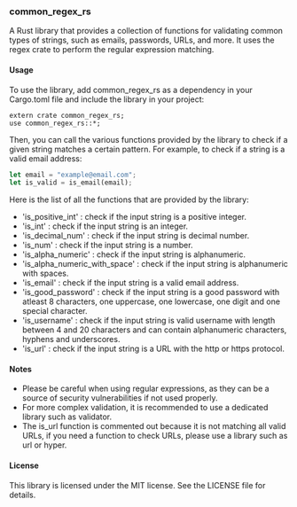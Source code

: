 ### common_regex_rs

A Rust library that provides a collection of functions for validating common types of strings, such as emails, passwords, URLs, and more. It uses the regex crate to perform the regular expression matching.

#### Usage

To use the library, add common_regex_rs as a dependency in your Cargo.toml file and include the library in your project:

```
extern crate common_regex_rs;
use common_regex_rs::*;
```

Then, you can call the various functions provided by the library to check if a given string matches a certain pattern. For example, to check if a string is a valid email address:

```rust
let email = "example@email.com";
let is_valid = is_email(email);
```

Here is the list of all the functions that are provided by the library:

- 'is_positive_int' : check if the input string is a positive integer.
- 'is_int' : check if the input string is an integer.
- 'is_decimal_num' : check if the input string is decimal number.
- 'is_num' : check if the input string is a number.
- 'is_alpha_numeric' : check if the input string is alphanumeric.
- 'is_alpha_numeric_with_space' : check if the input string is alphanumeric with spaces.
- 'is_email' : check if the input string is a valid email address.
- 'is_good_password' : check if the input string is a good password with atleast 8 characters, one uppercase, one lowercase, one digit and one special character.
- 'is_username' : check if the input string is valid username with length between 4 and 20 characters and can contain alphanumeric characters, hyphens and underscores.
- 'is_url' : check if the input string is a URL with the http or https protocol.

#### Notes

- Please be careful when using regular expressions, as they can be a source of security vulnerabilities if not used properly.
- For more complex validation, it is recommended to use a dedicated library such as validator.
- The is_url function is commented out because it is not matching all valid URLs, if you need a function to check URLs, please use a library such as url or hyper.

#### License

This library is licensed under the MIT license. See the LICENSE file for details.

